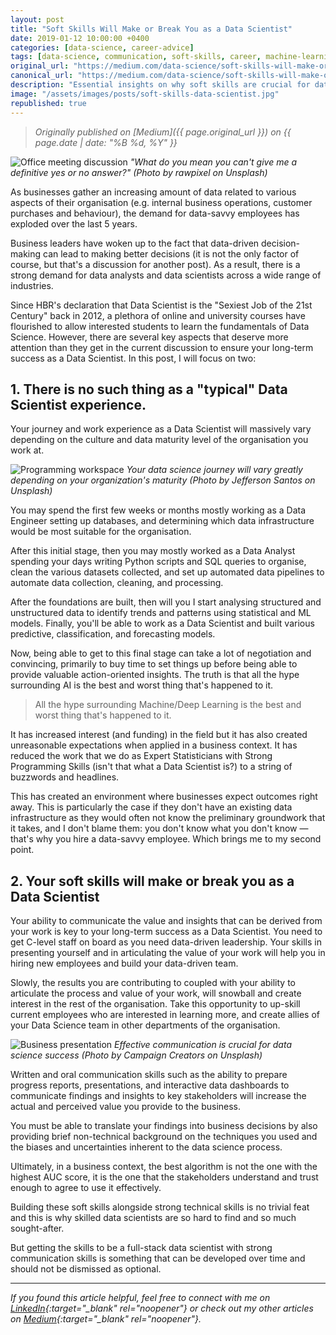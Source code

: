 ```yaml
---
layout: post
title: "Soft Skills Will Make or Break You as a Data Scientist"
date: 2019-01-12 10:00:00 +0400
categories: [data-science, career-advice]
tags: [data-science, communication, soft-skills, career, machine-learning, business]
original_url: "https://medium.com/data-science/soft-skills-will-make-or-break-you-as-a-data-scientist-7b9c8c47f9b"
canonical_url: "https://medium.com/data-science/soft-skills-will-make-or-break-you-as-a-data-scientist-7b9c8c47f9b"
description: "Essential insights on why soft skills are crucial for data scientists, covering communication, stakeholder management, and building successful data-driven teams in business environments."
image: "/assets/images/posts/soft-skills-data-scientist.jpg"
republished: true
---
```


> *Originally published on [Medium]({{ page.original_url }}) on {{ page.date | date: "%B %d, %Y" }}*

![Office meeting discussion](https://unsplash.com/photos/zEIC764gb9w/download?force=true&w=800)
*"What do you mean you can't give me a definitive yes or no answer?" (Photo by rawpixel on Unsplash)*

As businesses gather an increasing amount of data related to various aspects of their organisation (e.g. internal business operations, customer purchases and behaviour), the demand for data-savvy employees has exploded over the last 5 years.

Business leaders have woken up to the fact that data-driven decision-making can lead to making better decisions (it is not the only factor of course, but that's a discussion for another post). As a result, there is a strong demand for data analysts and data scientists across a wide range of industries.

Since HBR's declaration that Data Scientist is the "Sexiest Job of the 21st Century" back in 2012, a plethora of online and university courses have flourished to allow interested students to learn the fundamentals of Data Science. However, there are several key aspects that deserve more attention than they get in the current discussion to ensure your long-term success as a Data Scientist. In this post, I will focus on two:

## 1. There is no such thing as a "typical" Data Scientist experience.

Your journey and work experience as a Data Scientist will massively vary depending on the culture and data maturity level of the organisation you work at.

![Programming workspace](https://unsplash.com/photos/V9sv7QrDUgc/download?force=true&w=800)
*Your data science journey will vary greatly depending on your organization's maturity (Photo by Jefferson Santos on Unsplash)*

You may spend the first few weeks or months mostly working as a Data Engineer setting up databases, and determining which data infrastructure would be most suitable for the organisation.

After this initial stage, then you may mostly worked as a Data Analyst spending your days writing Python scripts and SQL queries to organise, clean the various datasets collected, and set up automated data pipelines to automate data collection, cleaning, and processing.

After the foundations are built, then will you I start analysing structured and unstructured data to identify trends and patterns using statistical and ML models. Finally, you'll be able to work as a Data Scientist and built various predictive, classification, and forecasting models.

Now, being able to get to this final stage can take a lot of negotiation and convincing, primarily to buy time to set things up before being able to provide valuable action-oriented insights. The truth is that all the hype surrounding AI is the best and worst thing that's happened to it.

> All the hype surrounding Machine/Deep Learning is the best and worst thing that's happened to it.

It has increased interest (and funding) in the field but it has also created unreasonable expectations when applied in a business context. It has reduced the work that we do as Expert Statisticians with Strong Programming Skills (isn't that what a Data Scientist is?) to a string of buzzwords and headlines.

This has created an environment where businesses expect outcomes right away. This is particularly the case if they don't have an existing data infrastructure as they would often not know the preliminary groundwork that it takes, and I don't blame them: you don't know what you don't know — that's why you hire a data-savvy employee. Which brings me to my second point.

## 2. Your soft skills will make or break you as a Data Scientist

Your ability to communicate the value and insights that can be derived from your work is key to your long-term success as a Data Scientist. You need to get C-level staff on board as you need data-driven leadership. Your skills in presenting yourself and in articulating the value of your work will help you in hiring new employees and build your data-driven team.

Slowly, the results you are contributing to coupled with your ability to articulate the process and value of your work, will snowball and create interest in the rest of the organisation. Take this opportunity to up-skill current employees who are interested in learning more, and create allies of your Data Science team in other departments of the organisation.

![Business presentation](https://unsplash.com/photos/gMsnXqILjp4/download?force=true&w=800)
*Effective communication is crucial for data science success (Photo by Campaign Creators on Unsplash)*

Written and oral communication skills such as the ability to prepare progress reports, presentations, and interactive data dashboards to communicate findings and insights to key stakeholders will increase the actual and perceived value you provide to the business.

You must be able to translate your findings into business decisions by also providing brief non-technical background on the techniques you used and the biases and uncertainties inherent to the data science process.

Ultimately, in a business context, the best algorithm is not the one with the highest AUC score, it is the one that the stakeholders understand and trust enough to agree to use it effectively.

Building these soft skills alongside strong technical skills is no trivial feat and this is why skilled data scientists are so hard to find and so much sought-after.

But getting the skills to be a full-stack data scientist with strong communication skills is something that can be developed over time and should not be dismissed as optional.

---

*If you found this article helpful, feel free to connect with me on [LinkedIn](https://linkedin.com/in/hamzab){:target="_blank" rel="noopener"} or check out my other articles on [Medium](https://medium.com/@Hamza.b86){:target="_blank" rel="noopener"}.*
